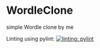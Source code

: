 # WordleClone
simple Wordle clone by me


Linting using pylint: 
[![linting: pylint](https://img.shields.io/badge/linting-pylint-yellowgreen)](https://github.com/PyCQA/pylint)
